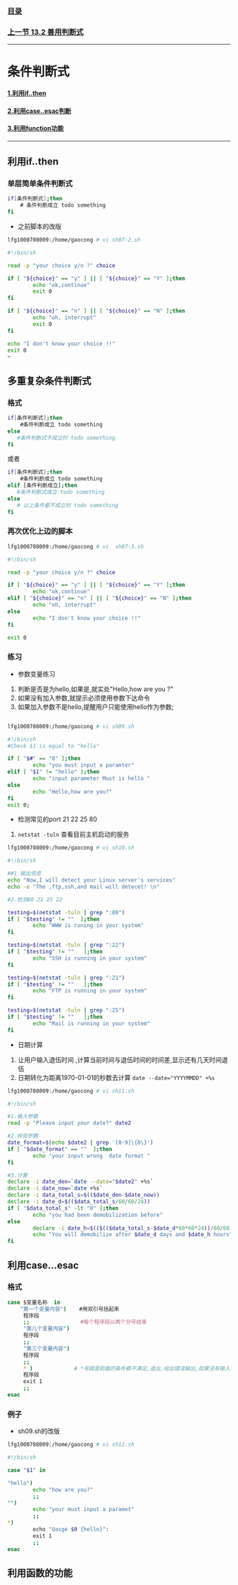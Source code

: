 ### [目录](https://github.com/Letitmiss/Linux-learning/blob/master/README.md)
### [上一节 13.2 善用判断式 ](https://github.com/Letitmiss/Linux-learning/blob/master/blog/13.2shellscript.md)
----
# 条件判断式

#### [1.利用if..then]()
#### [2.利用case..esac判断]()
#### [3.利用function功能](#利用函数的功能)

-----
## 利用if..then

### 单层简单条件判断式
```bash
if[条件判断式];then
    # 条件判断成立 todo something
fi
```
* 之前脚本的改版
```bash
lfg1000708009:/home/gaocong # vi sh07-2.sh 

#!/bin/sh

read -p "your choice y/n ?" choice

if [ "${choice}" == "y" ] || [ "${choice}" == "Y" ];then
        echo "ok,continue" 
        exit 0
fi

if [ "${choice}" == "n" ] || [ "${choice}" == "N" ];then
        echo "oh, interrupt" 
        exit 0
fi

echo "I don't know your choice !!" 
exit 0
~        
```

## 多重复杂条件判断式
### 格式
```bash
if[条件判断式];then
    #条件判断成立 todo something
else
   #条件判断式不成立时 todo something
fi
```
或者
```bash
if[条件判断式];then
    #条件判断成立 todo something
elif [条件判断成立];then
   #条件判断式成立 todo something
else 
   # 以上条件都不成立时 todo something
fi
```
### 再次优化上边的脚本
```bash
lfg1000708009:/home/gaocong # vi  sh07-3.sh

#!/bin/sh

read -p "your choice y/n ?" choice

if [ "${choice}" == "y" ] || [ "${choice}" == "Y" ];then
        echo "ok,continue" 
elif [ "${choice}" == "n" ] || [ "${choice}" == "N" ];then
        echo "oh, interrupt"
else
        echo "I don't know your choice !!"
fi

exit 0

```
### 练习
* 参数变量练习
1. 判断是否是为hello,如果是,就实处"Hello,how are you ?"
2. 如果没有加入参数,就提示必须使用参数下达命令
3. 如果加入参数不是hello,提醒用户只能使用hello作为参数;
```bash

lfg1000708009:/home/gaocong # vi sh09.sh 

#!/bin/sh
#Check $1 is equal to "hello"

if [ "$#" == "0" ];then
        echo "you must input a paramter"
elif [ "$1" != "hello" ];then
        echo "input parameter Must is hello "
else
        echo "Hello,how are you?"
fi
exit 0;
```
* 检测常见的port 21 22 25 80
1. `netstat -tuln` 查看目前主机启动的服务
```bash
lfg1000708009:/home/gaocong # vi sh10.sh 

#!/bin/sh

##1.输出信息
echo "Now,I will detect your Linux server's services"
echo -e "The ,ftp,ssh,and mail will detecet! \n"

#2.检测80 21 25 22 

testing=$(netstat -tuln | grep ":80")
if [ "$testing" != ""  ];then
        echo "WWW is runing in your system"
fi

testing=$(netstat -tuln | grep ":22")
if [ "$testing" != ""   ];then
        echo "SSH is running in your system"
fi

testing=$(netstat -tuln | grep ":21")
if [ "$testing" != ""   ];then
        echo "FTP is running in your system"
fi

testing=$(netstat -tuln | grep ":25")
if [ "$testing" != ""   ];then
        echo "Mail is running in your system"
fi
```
* 日期计算
1. 让用户输入退伍时间 ,计算当前时间与退伍时间的时间差,显示还有几天时间退伍
2. 日期转化为距离1970-01-01的秒数去计算 `date --date="YYYYMMDD" +%s`
```bash
lfg1000708009:/home/gaocong # vi sh11.sh 

#!/bin/sh

#1.输入参数
read -p "Please input your date?" date2

#2.校验参数 
date_format=$(echo $date2 | grep '[0-9]\{8\}')
if [ "$date_format" == ""  ];then
        echo "your input wrong  date format "
fi

#3.计算
declare -i date_den=`date --date="$date2" +%s`
declare -i date_now=`date +%s`
declare -i data_total_s=$(($date_den-$date_now))
declare -i date_d=$(($data_total_s/60/60/24))
if [ "$data_total_s" -lt "0" ];then
        echo "you had been demobilization before"
else
        declare -i date_h=$(($(($data_total_s-$date_d*60*60*24))/60/60))
        echo "You will demobilize after $date_d days and $date_h hours"
fi
```

## 利用case...esac
### 格式
```bash
case $变量名称  in
    "第一个变量内容")    #用双引号括起来
     程序段
     ;;                #每个程序段以两个分号结束
     "第儿个变量内容")
     程序段
     ;;
     "第三个变量内容")
     程序段
     ;;
     * )             # *号就是前面的条件都不满足,退出,给出错误输出,如果没有输入或者变量为null
     程序段
     exit 1
     ;; 
esac
``` 
### 例子
* sh09.sh的改版
```bash
lfg1000708009:/home/gaocong # vi sh12.sh 

#!/bin/sh

case "$1" in

"hello")
        echo "how are you?"
        ;;
"")
        echo "your must input a paramet"
        ;;
*)
        echo "Uasge $0 {hello}":
        exit 1
        ;;
esac
```

## 利用函数的功能



